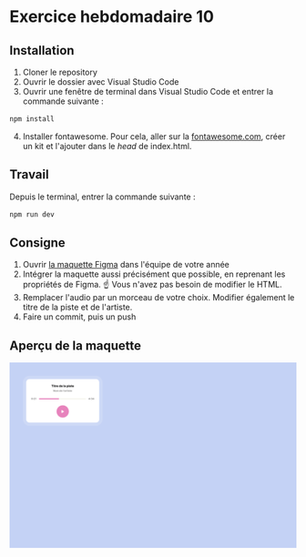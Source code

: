 # Exercice hebdomadaire 10

## Installation

1. Cloner le repository
2. Ouvrir le dossier avec Visual Studio Code
3. Ouvrir une fenêtre de terminal dans Visual Studio Code et entrer la commande suivante :

```bash
npm install
```

4. Installer fontawesome. Pour cela, aller sur la [fontawesome.com](https://fontawesome.com), créer un kit et l'ajouter dans le _head_ de index.html.

## Travail

Depuis le terminal, entrer la commande suivante :

```bash
npm run dev
```

## Consigne

1. Ouvrir [la maquette Figma](https://www.figma.com/design/630nMAjuv0gQPUFuFfXwsN/imd2-exercice-hebdomadaire-10?node-id=0-1&m=dev) dans l'équipe de votre année
2. Intégrer la maquette aussi précisément que possible, en reprenant les propriétés de Figma. ☝️ Vous n'avez pas besoin de modifier le HTML.
3. Remplacer l'audio par un morceau de votre choix. Modifier également le titre de la piste et de l'artiste.
4. Faire un commit, puis un push

## Aperçu de la maquette

![](maquette.png)
